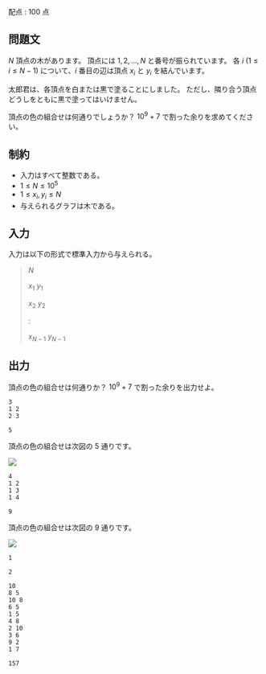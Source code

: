 配点 : $100$ 点

## 問題文

$N$ 頂点の木があります。
頂点には $1, 2, \ldots, N$ と番号が振られています。
各 $i$ ($1 \leq i \leq N - 1$) について、$i$ 番目の辺は頂点 $x_i$ と $y_i$ を結んでいます。

太郎君は、各頂点を白または黒で塗ることにしました。
ただし、隣り合う頂点どうしをともに黒で塗ってはいけません。

頂点の色の組合せは何通りでしょうか？
$10^9 + 7$ で割った余りを求めてください。

## 制約

- 入力はすべて整数である。
- $1 \leq N \leq 10^5$
- $1 \leq x_i, y_i \leq N$
- 与えられるグラフは木である。

## 入力

入力は以下の形式で標準入力から与えられる。

> $N$
> 
> $x_1$ $y_1$
> 
> $x_2$ $y_2$
> 
> $:$
> 
> $x_{N - 1}$ $y_{N - 1}$

## 出力

頂点の色の組合せは何通りか？
$10^9 + 7$ で割った余りを出力せよ。

```input1
3
1 2
2 3
```

```output1
5
```

頂点の色の組合せは次図の $5$ 通りです。

![](https://img.atcoder.jp/dp/indep_0_muffet.png)

```input2
4
1 2
1 3
1 4
```

```output2
9
```

頂点の色の組合せは次図の $9$ 通りです。

![](https://img.atcoder.jp/dp/indep_1_muffet.png)

```input3
1
```

```output3
2
```

```input4
10
8 5
10 8
6 5
1 5
4 8
2 10
3 6
9 2
1 7
```

```output4
157
```